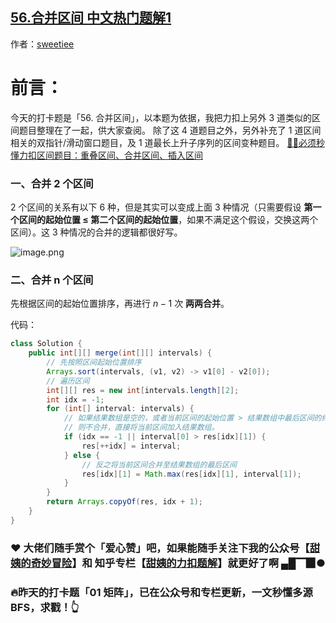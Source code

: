 ## [56.合并区间 中文热门题解1](https://leetcode.cn/problems/merge-intervals/solutions/100000/chi-jing-ran-yi-yan-miao-dong-by-sweetiee)

作者：[sweetiee](https://leetcode.cn/u/sweetiee)
# 前言：
今天的打卡题是「56. 合并区间」，以本题为依据，我把力扣上另外 3 道类似的区间题目整理在了一起，供大家查阅。
除了这 4 道题目之外，另外补充了 1 道区间相关的双指针/滑动窗口题目，及 1 道最长上升子序列的区间变种题目。
[🤷‍♀️必须秒懂力扣区间题目：重叠区间、合并区间、插入区间](https://mp.weixin.qq.com/s/ioUlNa4ZToCrun3qb4y4Ow)

### 一、合并 2 个区间
2 个区间的关系有以下 6 种，但是其实可以变成上面 3 种情况（只需要假设 **第一个区间的起始位置 $\leq$ 第二个区间的起始位置**，如果不满足这个假设，交换这两个区间）。这 3 种情况的合并的逻辑都很好写。

![image.png](https://pic.leetcode-cn.com/91d75169b1cdb15560d361f8cb7050adfe7906c955afbe8846b92d1beba8a0d7-image.png)


### 二、合并 n 个区间
先根据区间的起始位置排序，再进行  $n -1$ 次 **两两合并**。



代码：

```java
class Solution {
    public int[][] merge(int[][] intervals) {
        // 先按照区间起始位置排序
        Arrays.sort(intervals, (v1, v2) -> v1[0] - v2[0]);
        // 遍历区间
        int[][] res = new int[intervals.length][2];
        int idx = -1;
        for (int[] interval: intervals) {
            // 如果结果数组是空的，或者当前区间的起始位置 > 结果数组中最后区间的终止位置，
            // 则不合并，直接将当前区间加入结果数组。
            if (idx == -1 || interval[0] > res[idx][1]) {
                res[++idx] = interval;
            } else {
                // 反之将当前区间合并至结果数组的最后区间
                res[idx][1] = Math.max(res[idx][1], interval[1]);
            }
        }
        return Arrays.copyOf(res, idx + 1);
    }
}
```


### ❤️ 大佬们随手赏个「爱心赞」吧，如果能随手关注下我的公众号【[甜姨的奇妙冒险](https://pic.leetcode-cn.com/304599b006dd41bcf2042715f31a2dc4fbdc4cf9748a11a81d8978ea1e839956-wxgzh.jpeg)】和 知乎专栏【[甜姨的力扣题解](https://zhuanlan.zhihu.com/c_1224355183452614656)】就更好了啊 ▄█▔▉●

### 🔥昨天的打卡题「01 矩阵」，已在公众号和专栏更新，一文秒懂多源BFS，求戳！👆



